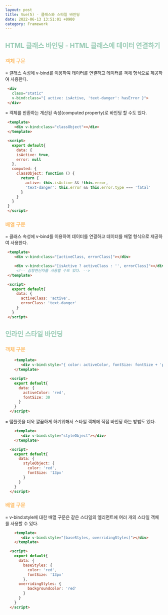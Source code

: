 ```yaml
---
layout: post
title: Vue(5) - 클래스와 스타일 바인딩
date: 2022-06-13 13:51:01 +0900
category: Framework
---
```


## <span style="color:#97cab3;font-weight:bold">HTML 클래스 바인딩 - HTML 클래스에 데이터 연결하기</span>
### <span style="color:#febc68;font-weight:bold">객체 구문</span>  
 = 클래스 속성에 v-bind를 이용하여 데이터를 연결하고 데이터를 객체 형식으로 제공하여 사용한다. 

 ```html
  <div
    class="static"
    v-bind:class="{ active: isActive, 'text-danger': hasError }">
  </div>
  ```
= 객체를 반환하는 계산된 속성(computed property)로 바인딩 할 수도 있다.
 ```html
  <template>
     <div v-bind:class="classObject"></div>
  </template>

  <script>
    export default{
      data: {
      isActive: true,
      error: null
    },
    computed: {
      classObject: function () {
        return {
          active: this.isActive && !this.error,
          'text-danger': this.error && this.error.type === 'fatal'
        }
      }
    }
  }
  </script>
  ```

### <span style="color:#febc68;font-weight:bold">배열 구문</span> 
= 클래스 속성에 v-bind를 이용하여 데이터를 연결하고 데이터를 배열 형식으로 제공하여 사용한다. 
 ```html
  <template>
     <div v-bind:class="[activeClass, errorClass]"></div>

     <div v-bind:class="[isActive ? activeClass : '', errorClass]"></div>
      <!-- 삼항연산자를 사용할 수도 있다. -->
  </template>

  <script>
    export default{
      data: {
        activeClass: 'active',
        errorClass: 'text-danger'
      }
    }
  </script>
```
## <span style="color:#97cab3;font-weight:bold">인라인 스타일 바인딩</span>
### <span style="color:#febc68;font-weight:bold">객체 구문</span>  
```html
    <template>
       <div v-bind:style="{ color: activeColor, fontSize: fontSize + 'px' }"></div>
    </template>

  <script>
    export default{
      data: {
        activeColor: 'red',
        fontSize: 30
      }
    }     
  </script>
  ```


= 탬플릿을 더욱 깔끔하게 하기위해서 스타일 객체에 직접 바인딩 하는 방법도 있다.
```html
    <template>
       <div v-bind:style="styleObject"></div>
    </template>

  <script>
    export default{
      data: {
        styleObject: {
          color: 'red',
          fontSize: '13px'
        }
      }
    }     
  </script>
  ```
### <span style="color:#febc68;font-weight:bold">배열 구문</span> 
= v-bind:style에 대한 배열 구문은 같은 스타일의 엘리먼트에 여러 개의 스타일 객체를 사용할 수 있다.

```html
    <template>
       <div v-bind:style="[baseStyles, overridingStyles]"></div>
    </template>

  <script>
    export default{
      data: {
        baseStyles: {
          color: 'red',
          fontSize: '13px'
        },
      overridingStyles: {
          backgroundcolor: 'red'
        }
      }
    }     
  </script>
  ```